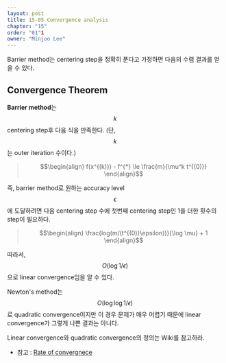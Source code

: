 ```yaml
---
layout: post
title: 15-05 Convergence analysis
chapter: "15"
order: "01"1
owner: "Minjoo Lee"
---
```

Barrier method는 centering step을 정확히 푼다고 가정하면 다음의 수렴 결과를 얻을 수 있다.

## Convergence Theorem
**Barrier method**는 $$k$$ centering step후 다음 식을 만족한다. (단, $$k$$는 outer iteration 수이다.)
>$$\begin{align}
f(x^{(k)}) - f^{*} \le  \frac{m}{\mu^k t^{(0)}}
\end{align}$$

즉, barrier method로 원하는 accuracy level $$\epsilon$$에 도달하려면 다음 centering step 수에 첫번째 centering step인 1을 더한 횟수의 step이 필요하다.

>$$\begin{align}
\frac{log(m/(t^{(0)}\epsilon))}{\log \mu} + 1
\end{align}$$

따라서, $$O(\log 1/\epsilon )$$으로 linear convergence임을 알 수 있다. 

Newton's method는 $$O(\log \log 1/\epsilon ) $$로 quadratic convergence이지만 이 경우 문제가 매우 어렵기 때문에 linear convergence가 그렇게 나쁜 결과는 아니다.

Linear convergence와 quadratic convergence의 정의는 Wiki를 참고하라.<br>
* 참고 : [Rate of convergnece](https://en.wikipedia.org/wiki/Rate_of_convergence)
